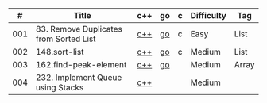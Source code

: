 | #    | Title                                    | c++                                            | go                                           | c    | Difficulty | Tag   |
| ---- | ---------------------------------------- | ---------------------------------------------- | -------------------------------------------- | ---- | ---------- | ----- |
| 001  | 83. Remove Duplicates   from Sorted List | [c++](https://www.jianshu.com/p/af402dc6d84e)  | [go](https://www.jianshu.com/p/af402dc6d84e) | c    | Easy       | List  |
| 002  | 148.sort-list                            | [c++](https://www.jianshu.com/p/af402dc6d84e)  | [go](https://www.jianshu.com/p/af402dc6d84e) | c    | Medium     | List  |
| 003  | 162.find-peak-element                    | [c++](https://www.jianshu.com/p/0076f5859d9d)  | [go](https://www.jianshu.com/p/0076f5859d9d) |      | Medium     | Array |
| 004  | 232. Implement Queue   using Stacks      | [ c++](https://www.jianshu.com/p/167961c4f096) |                                              |      | Medium     |       |

